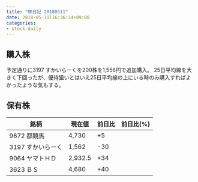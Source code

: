 ```yaml
---
title: "株日記 20180511"
date: 2018-05-11T16:36:14+09:00
categories:
- stock-daily
---
```


## 購入株

予定通りに3197 すかいらーくを200株を1,556円で追加購入。
25日平均線を大きく下回ったが、優待狙いとはいえ25日平均線の上にいる時のみ購入すればよかったような気もする。

## 保有株

|銘柄|現在値|前日比|前日比(%)|
|---|---|---|---|
|9672 都競馬|4,730|+5|
|3197 すかいらーく|1,562|-30|
|9064 ヤマトＨＤ|2,932.5|+34|
|3623 ＢＳ|4,680|+40|
